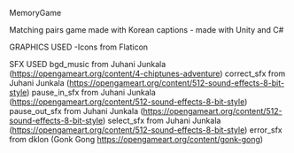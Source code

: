 MemoryGame

Matching pairs game made with Korean captions - made with Unity and C#

GRAPHICS USED
-Icons from Flaticon

SFX USED
bgd_music from Juhani Junkala (https://opengameart.org/content/4-chiptunes-adventure)
correct_sfx from Juhani Junkala (https://opengameart.org/content/512-sound-effects-8-bit-style)
pause_in_sfx from Juhani Junkala (https://opengameart.org/content/512-sound-effects-8-bit-style)
pause_out_sfx from Juhani Junkala (https://opengameart.org/content/512-sound-effects-8-bit-style)
select_sfx from Juhani Junkala (https://opengameart.org/content/512-sound-effects-8-bit-style)
error_sfx from dklon (Gonk Gong https://opengameart.org/content/gonk-gong)
